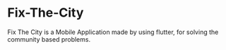 # Fix-The-City
Fix The City is a Mobile Application made by using flutter, for solving the community based problems.
